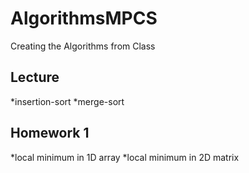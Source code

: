 # AlgorithmsMPCS
Creating the Algorithms from Class

## Lecture

*insertion-sort
*merge-sort

## Homework 1
*local minimum in 1D array
*local minimum in 2D matrix 
